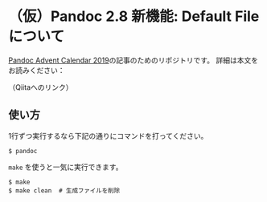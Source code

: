 # （仮）Pandoc 2.8 新機能: Default Fileについて

[Pandoc Advent Calendar 2019](https://adventar.org/calendars/4338)の記事のためのリポジトリです。
詳細は本文をお読みください：

（Qiitaへのリンク）

## 使い方

1行ずつ実行するなら下記の通りにコマンドを打ってください。

```
$ pandoc 
```

`make` を使うと一気に実行できます。

```
$ make
$ make clean  # 生成ファイルを削除
```
